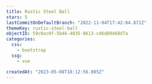 ```yaml
---
title: Rustic Steel Ball
stars: 5
lastCommitOnDefaultBranch: "2022-11-04T17:42:04.872Z"
themeKey: rustic-steel-ball
objectID: 59c0ac0f-5b46-4035-8613-cd6d89468d7a
categories:
  css:
    - bootstrap
  ssg:
    - vue

createdAt: "2023-05-08T18:12:56.085Z"
---
```

